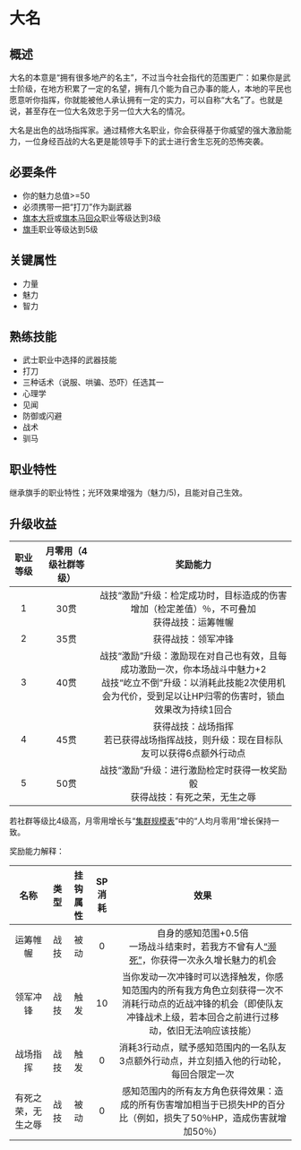 # 大名

## 概述

大名的本意是“拥有很多地产的名主”，不过当今社会指代的范围更广：如果你是武士阶级，在地方积累了一定的名望，拥有几个能为自己办事的能人，本地的平民也愿意听你指挥，你就能被他人承认拥有一定的实力，可以自称“大名”了。也就是说，甚至存在一位大名效忠于另一位大大名的情况。

大名是出色的战场指挥家。通过精修大名职业，你会获得基于你威望的强大激励能力，一位身经百战的大名更是能领导手下的武士进行舍生忘死的恐怖突袭。

## 必要条件

* 你的魅力总值>=50
* 必须携带一把“打刀”作为副武器
* <a href="../hatamoto_taishou" target="_blank">旗本大将</a>或<a href="../hatamoto_umamawarishu" target="_blank">旗本马回众</a>职业等级达到3级
* <a href="../../../basicJob/Standard-bearer" target="_blank">旗手</a>职业等级达到5级

## 关键属性

* 力量
* 魅力
* 智力

## 熟练技能

* 武士职业中选择的武器技能
* 打刀
* 三种话术（说服、哄骗、恐吓）任选其一
* 心理学
* 见闻
* 防御或闪避
* 战术
* 驯马
  
## 职业特性

继承旗手的职业特性；光环效果增强为（魅力/5)，且能对自己生效。

## 升级收益

职业等级|月零用（4级社群等级）|奖励能力
:--:|:--:|:--:
1|30贯|战技“激励”升级：检定成功时，目标造成的伤害增加（检定差值）％，不可叠加<br>获得战技：运筹帷幄
2|35贯|获得战技：领军冲锋
3|40贯|战技“激励”升级：激励现在对自己也有效，且每成功激励一次，你本场战斗中魅力+2<br>战技“屹立不倒”升级：以消耗此技能2次使用机会为代价，受到足以让HP归零的伤害时，锁血效果改为持续1回合
4|45贯|获得战技：战场指挥<br>若已获得战场指挥战技，则升级：现在目标队友可以获得6点额外行动点
5|50贯|战技“激励”升级：进行激励检定时获得一枚奖励骰<br>获得战技：有死之荣，无生之辱

若社群等级比4级高，月零用增长与“<a href="../../../scaleList" target="_blank">集群规模表</a>”中的“人均月零用”增长保持一致。

奖励能力解释：

名称|类型|挂钩属性|SP消耗|效果
:--:|:--:|:--:|:--:|:--:
运筹帷幄|战技|被动|0|自身的感知范围+0.5倍<br>一场战斗结束时，若我方不曾有人<a href="../../../../status/normal/#濒死" target="_blank">“濒死”</a>，你获得一次永久增长魅力的机会
领军冲锋|战技|触发|10|当你发动一次冲锋时可以选择触发，你感知范围内的所有我方角色立刻获得一次不消耗行动点的近战冲锋的机会（即使队友冲锋战术上级，若本回合之前进行过移动，依旧无法响应该技能）
战场指挥|战技|触发|0|消耗3行动点，赋予感知范围内的一名队友3点额外行动点，并立刻插入他的行动轮，每回合限定一次
有死之荣，无生之辱|战技|被动|0|感知范围内的所有友方角色获得效果：造成的所有伤害增加相当于已损失HP的百分比（例如，损失了50％HP，造成伤害就增加50％）